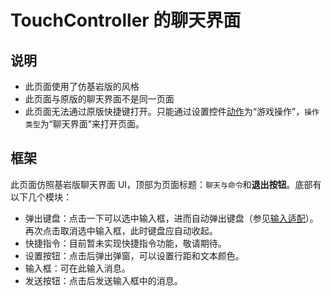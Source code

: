 # TouchController 的聊天界面

## 说明

- 此页面使用了仿基岩版的风格
- 此页面与原版的聊天界面不是同一页面
- 此页面无法通过原版快捷键打开。只能通过设置控件[动作](../机制/自定义控件#动作)为“游戏操作”，`操作类型`为“聊天界面”来打开页面。

## 框架

此页面仿照基岩版聊天界面 UI，顶部为页面标题：`聊天与命令`和**退出按钮**。底部有以下几个模块：

- 弹出键盘：点击一下可以选中输入框，进而自动弹出键盘（参见[输入适配](../机制/输入适配)）。再次点击取消选中输入框，此时键盘应自动收起。
- 快捷指令：目前暂未实现快捷指令功能，敬请期待。
- 设置按钮：点击后弹出弹窗，可以设置行距和文本颜色。
- 输入框：可在此输入消息。
- 发送按钮：点击后发送输入框中的消息。
